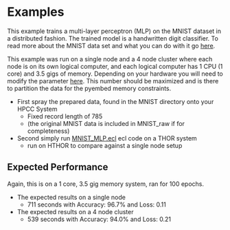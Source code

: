 # Examples

This example trains a multi-layer perceptron (MLP) on the MNIST dataset in a distributed fashion. 
The trained model is a handwritten digit classifier. To read more about the MNIST data set and
what you can do with it go [here](http://yann.lecun.com/exdb/mnist/).

This example was run on a single node and a 4 node cluster where each node is on its own logical computer, 
and each logical computer has 1 CPU (1 core) and 3.5 gigs of memory. Depending on your hardware 
you will need to modify the parameter [here](https://github.com/robertken/Distributed-Deep-Learning/blob/ad2b7b5ef53508322ac14f256a7dfef8a4f44267/Examples/MNIST_MLP.ecl#L47). This number should be maximized and is there to partition 
the data for the pyembed memory constraints.

 * First spray the prepared data, found in the MNIST directory onto your HPCC System
 	* Fixed record length of 785
 	* (the original MNIST data is included in MNIST_raw if for completeness)
  * Second simply run [MNIST_MLP.ecl](MNIST_mlp.ecl) ecl code on a THOR system
  	* run on HTHOR to compare against a single node setup


## Expected Performance

Again, this is on a 1 core, 3.5 gig memory system, ran for 100 epochs.

 * The expected results on a single node
 	* 711 seconds with Accuracy: 96.7% and Loss: 0.11
 * The expected results on a 4 node cluster
 	* 539 seconds with Accuracy: 94.0% and Loss: 0.21